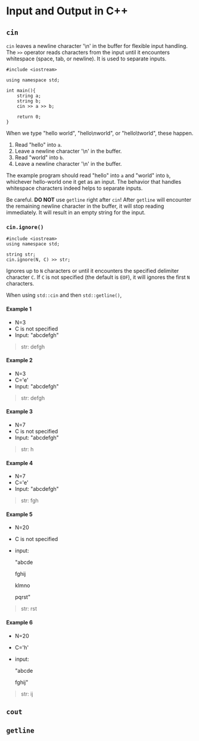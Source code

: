 # Input and Output in C++

## `cin`
`cin` leaves a newline character '\n' in the buffer for flexible input handling. The `>>` operator reads characters from the input until it encounters whitespace (space, tab, or newline). It is used to separate inputs.

    #include <iostream>

    using namespace std;

    int main(){
        string a;
        string b;
        cin >> a >> b;

        return 0;
    }

When we type "hello world", "hello\nworld", or "hello\tworld", these happen. 

1. Read "hello" into `a`.
2. Leave a newline character '\n' in the buffer.
3. Read "world" into `b`.
4. Leave a newline character '\n' in the buffer.

The example program should read "hello" into `a` and "world" into `b`, whichever hello-world one it get as an input. The behavior that handles whitespace characters indeed helps to separate inputs.

Be careful. **DO NOT** use `getline` right after `cin`! After `getline` will encounter the remaining newline character in the buffer, it will stop reading immediately. It will result in an empty string for the input.

### `cin.ignore()`

    #include <iostream>
    using namespace std;

    string str;
    cin.ignore(N, C) >> str;

Ignores up to `N` characters or until it encounters the specified delimiter character `C`. If `C` is not specified (the default is `EOF`), it will ignores the first `N` characters.

When using `std::cin` and then `std::getline()`, 

#### Example 1
* N=3
* C is not specified
* Input: "abcdefgh"

> str: defgh
#### Example 2
* N=3
* C='e'
* Input: "abcdefgh"

> str: defgh

#### Example 3
* N=7
* C is not specified
* Input: "abcdefgh"

> str: h
#### Example 4
* N=7
* C='e'
* Input: "abcdefgh"

> str: fgh

#### Example 5
* N=20
* C is not specified
* input:

  "abcde

  fghij

  klmno

  pqrst"

> str: rst

#### Example 6
* N=20
* C='h'
* input:

  "abcde

  fghij"

> str: ij

## `cout`

## `getline`
